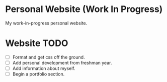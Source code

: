 # Personal Website (Work In Progress)

My work-in-progress personal website.

# Website TODO

- [ ] Format and get css off the ground.
- [ ] Add personal development from freshman year.
- [ ] Add information about myself.
- [ ] Begin a portfolio section.
